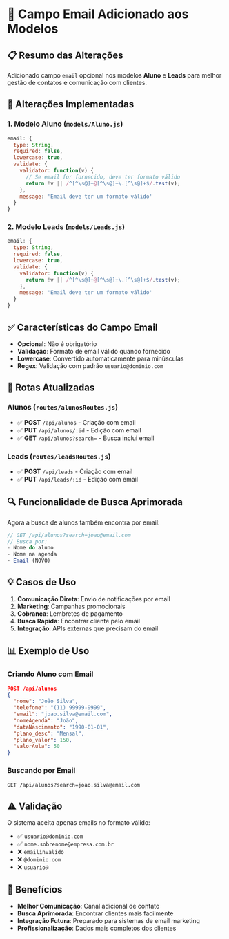 # 📧 Campo Email Adicionado aos Modelos

## 📋 Resumo das Alterações

Adicionado campo `email` opcional nos modelos **Aluno** e **Leads** para melhor gestão de contatos e comunicação com clientes.

## 🔧 Alterações Implementadas

### **1. Modelo Aluno** (`models/Aluno.js`)

```javascript
email: {
  type: String,
  required: false,
  lowercase: true,
  validate: {
    validator: function(v) {
      // Se email for fornecido, deve ter formato válido
      return !v || /^[^\s@]+@[^\s@]+\.[^\s@]+$/.test(v);
    },
    message: 'Email deve ter um formato válido'
  }
}
```

### **2. Modelo Leads** (`models/Leads.js`)

```javascript
email: {
  type: String,
  required: false,
  lowercase: true,
  validate: {
    validator: function(v) {
      return !v || /^[^\s@]+@[^\s@]+\.[^\s@]+$/.test(v);
    },
    message: 'Email deve ter um formato válido'
  }
}
```

## ✅ **Características do Campo Email**

- **Opcional**: Não é obrigatório
- **Validação**: Formato de email válido quando fornecido
- **Lowercase**: Convertido automaticamente para minúsculas
- **Regex**: Validação com padrão `usuario@dominio.com`

## 📡 **Rotas Atualizadas**

### **Alunos** (`routes/alunosRoutes.js`)

- ✅ **POST** `/api/alunos` - Criação com email
- ✅ **PUT** `/api/alunos/:id` - Edição com email
- ✅ **GET** `/api/alunos?search=` - Busca inclui email

### **Leads** (`routes/leadsRoutes.js`)

- ✅ **POST** `/api/leads` - Criação com email
- ✅ **PUT** `/api/leads/:id` - Edição com email

## 🔍 **Funcionalidade de Busca Aprimorada**

Agora a busca de alunos também encontra por email:

```javascript
// GET /api/alunos?search=joao@email.com
// Busca por:
- Nome do aluno
- Nome na agenda
- Email (NOVO)
```

## 💡 **Casos de Uso**

1. **Comunicação Direta**: Envio de notificações por email
2. **Marketing**: Campanhas promocionais
3. **Cobrança**: Lembretes de pagamento
4. **Busca Rápida**: Encontrar cliente pelo email
5. **Integração**: APIs externas que precisam do email

## 📊 **Exemplo de Uso**

### **Criando Aluno com Email**

```json
POST /api/alunos
{
  "nome": "João Silva",
  "telefone": "(11) 99999-9999",
  "email": "joao.silva@email.com",
  "nomeAgenda": "João",
  "dataNascimento": "1990-01-01",
  "plano_desc": "Mensal",
  "plano_valor": 150,
  "valorAula": 50
}
```

### **Buscando por Email**

```
GET /api/alunos?search=joao.silva@email.com
```

## ⚠️ **Validação**

O sistema aceita apenas emails no formato válido:

- ✅ `usuario@dominio.com`
- ✅ `nome.sobrenome@empresa.com.br`
- ❌ `emailinvalido`
- ❌ `@dominio.com`
- ❌ `usuario@`

## 🚀 **Benefícios**

- **Melhor Comunicação**: Canal adicional de contato
- **Busca Aprimorada**: Encontrar clientes mais facilmente
- **Integração Futura**: Preparado para sistemas de email marketing
- **Profissionalização**: Dados mais completos dos clientes
